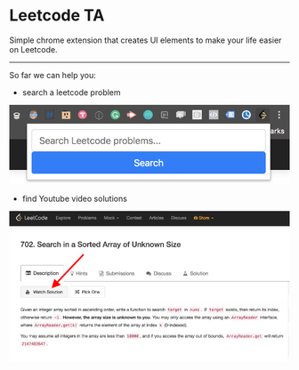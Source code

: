 # Leetcode TA

Simple chrome extension that creates UI elements to make your life easier on Leetcode.

---

So far we can help you:

- search a leetcode problem

![use extension to search problems](img/search-popup.png)

- find Youtube video solutions

![button to youtube video solutions](img/yt-btn.png)

